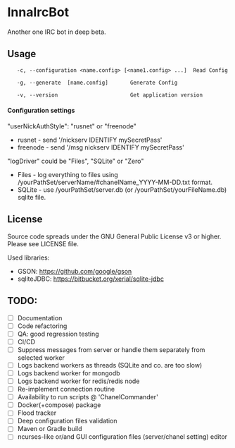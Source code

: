 # InnaIrcBot

Another one IRC bot in deep beta.

## Usage
`  	-c, --configuration <name.config> [<name1.config> ...]	Read Config`

` 	-g, --generate	[name.config]		Generate Config`

` 	-v, --version						Get application version`
#### Configuration settings
"userNickAuthStyle": "rusnet" or "freenode"
* rusnet - send '/nickserv IDENTIFY mySecretPass'
* freenode - send '/msg nickserv IDENTIFY mySecretPass'

"logDriver" could be "Files", "SQLite" or "Zero"
* Files - log everything to files using /yourPathSet/serverName/#chanelName_YYYY-MM-DD.txt format.
* SQLite - use /yourPathSet/server.db (or /yourPathSet/yourFileName.db) sqlite file.

## License
Source code spreads under the GNU General Public License v3 or higher. Please see LICENSE file.

Used libraries:
* GSON: https://github.com/google/gson
* sqliteJDBC: https://bitbucket.org/xerial/sqlite-jdbc


## TODO:
- [ ] Documentation
- [ ] Code refactoring
- [ ] QA: good regression testing
- [ ] CI/CD
- [ ] Suppress messages from server or handle them separately from selected worker
- [ ] Logs backend workers as threads (SQLite and co. are too slow)
- [ ] Logs backend worker for mongodb 
- [ ] Logs backend worker for redis/redis node
- [ ] Re-implement connection routine
- [ ] Availability to run scripts @ 'ChanelCommander' 
- [ ] Docker(+compose) package
- [ ] Flood tracker
- [ ] Deep configuration files validation
- [ ] Maven or Gradle build
- [ ] ncurses-like or/and GUI configuration files (server/chanel setting) editor
